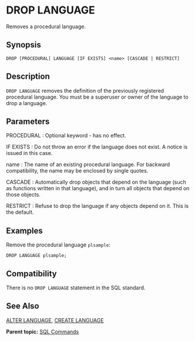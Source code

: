 # DROP LANGUAGE 

Removes a procedural language.

## Synopsis 

``` {#sql_command_synopsis}
DROP [PROCEDURAL] LANGUAGE [IF EXISTS] <name> [CASCADE | RESTRICT]
```

## Description 

`DROP LANGUAGE` removes the definition of the previously registered procedural language. You must be a superuser or owner of the language to drop a language.

## Parameters 

PROCEDURAL
:   Optional keyword - has no effect.

IF EXISTS
:   Do not throw an error if the language does not exist. A notice is issued in this case.

name
:   The name of an existing procedural language. For backward compatibility, the name may be enclosed by single quotes.

CASCADE
:   Automatically drop objects that depend on the language \(such as functions written in that language\), and in turn all objects that depend on those objects.

RESTRICT
:   Refuse to drop the language if any objects depend on it. This is the default.

## Examples 

Remove the procedural language `plsample`:

```
DROP LANGUAGE plsample;
```

## Compatibility 

There is no `DROP LANGUAGE` statement in the SQL standard.

## See Also 

[ALTER LANGUAGE](ALTER_LANGUAGE.html), [CREATE LANGUAGE](CREATE_LANGUAGE.html)

**Parent topic:** [SQL Commands](../sql_commands/sql_ref.html)


